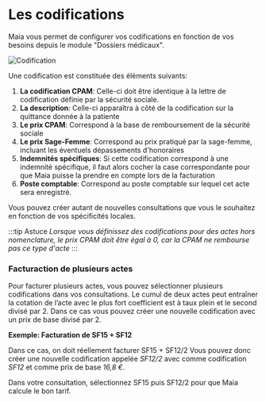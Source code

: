 # Les codifications

Maia vous permet de configurer vos codifications en fonction de vos besoins depuis le module "Dossiers médicaux".

![Codification](/img/first_steps/new_invoice/codification.png)

Une codification est constituée des éléments suivants:

1. **La codification CPAM**: Celle-ci doit être identique à la lettre de codification définie par la sécurité sociale.
2. **La description**: Celle-ci apparaîtra à côté de la codification sur la quittance donnée à la patiente
3. **Le prix CPAM**: Correspond à la base de remboursement de la sécurité sociale
4. **Le prix Sage-Femme**: Correspond au prix pratiqué par la sage-femme, incluant les éventuels dépassements d'honoraires
5. **Indemnités spécifiques**: Si cette codification correspond à une indemnité spécifique, il faut alors cocher la case correspondante pour que Maia puisse la prendre en compte lors de la facturation
6. **Poste comptable**: Correspond au poste comptable sur lequel cet acte sera enregistré.


Vous pouvez créer autant de nouvelles consultations que vous le souhaitez en fonction de vos spécificités locales.

:::tip Astuce
*Lorsque vous définissez des codifications pour des actes hors nomenclature, le prix CPAM doit être égal à 0, car la CPAM ne rembourse pas ce type d'acte*
:::

### Facturaction de plusieurs actes

Pour facturer plusieurs actes, vous pouvez sélectionner plusieurs codifications dans vos consultations.
Le cumul de deux actes peut entraîner la cotation de l’acte avec le plus fort coefficient est à taux plein et le second divisé par 2.
Dans ce cas vous pouvez créer une nouvelle codification avec un prix de base divisé par 2.

**Exemple: Facturation de SF15 + SF12**

Dans ce cas, on doit réellement facturer SF15 + SF12/2
Vous pouvez donc créer une nouvelle codification appelée *SF12/2* avec comme codification *SF12* et comme prix de base *16,8 €*.

Dans votre consultation, sélectionnez SF15 puis SF12/2 pour que Maia calcule le bon tarif.